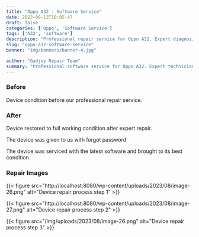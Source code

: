 ```yaml
---
title: "Oppo A32 - Software Service"
date: 2023-08-13T10:05:47
draft: false
categories: ['Oppo', 'Software Service']
tags: ['A32', 'software']
description: "Professional repair service for Oppo A32. Expert diagnosis and quality repairs in Bangalore."
slug: "oppo-a32-software-service"
banner: "img/banners/banner-4.jpg"

author: "Gadjoy Repair Team"
summary: "Professional software service for Oppo A32. Expert technicians, quality parts, warranty included."
---
```


### Before

Device condition before our professional repair service.

### After

Device restored to full working condition after expert repair.

The device was given to us with forgot password

The device was serviced with the latest software and brought to its best condition.

### Repair Images

{{< figure src="http://localhost:8080/wp-content/uploads/2023/08/image-26.png" alt="Device repair process step 1" >}}

{{< figure src="http://localhost:8080/wp-content/uploads/2023/08/image-27.png" alt="Device repair process step 2" >}}

{{< figure src="/img/uploads/2023/08/image-26.png" alt="Device repair process step 3" >}}

